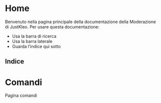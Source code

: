 # Home
Benvenuto nella pagina principale della documentazione della Moderazione di JustKleo.
Per usare questa documentazione:
- Usa la barra di ricerca
- Usa la barra laterale
- Guarda l’indice qui sotto
## Indice
# Comandi
Pagina comandi
